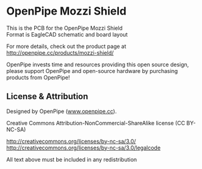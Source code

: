 OpenPipe Mozzi Shield
========================

This is the PCB for the OpenPipe Mozzi Shield  
Format is EagleCAD schematic and board layout  

For more details, check out the product page at  
http://openpipe.cc/products/mozzi-shield/

OpenPipe invests time and resources providing this open source design, 
please support OpenPipe and open-source hardware by purchasing 
products from OpenPipe!

License & Attribution
---------------------
Designed by OpenPipe (www.openpipe.cc).

Creative Commons Attribution-NonCommercial-ShareAlike license (CC BY-NC-SA)

http://creativecommons.org/licenses/by-nc-sa/3.0/  
http://creativecommons.org/licenses/by-nc-sa/3.0/legalcode

All text above must be included in any redistribution
